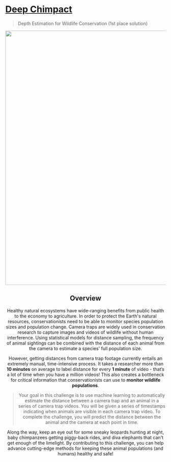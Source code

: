 # [Deep Chimpact](https://www.drivendata.org/competitions/82/competition-wildlife-video-depth-estimation/page/390/)
> Depth Estimation for Wildlife Conservation (1st place solution)

<div align=center> <img src="https://user-images.githubusercontent.com/36858976/138281204-c3cbcb77-11ca-448b-a693-cb3cfa3c5181.png" width=800>

## Overview

Healthy natural ecosystems have wide-ranging benefits from public health to the economy to agriculture. In order to protect the Earth's natural resources, conservationists need to be able to monitor species population sizes and population change. Camera traps are widely used in conservation research to capture images and videos of wildlife without human interference. Using statistical models for distance sampling, the frequency of animal sightings can be combined with the distance of each animal from the camera to estimate a species' full population size.

However, getting distances from camera trap footage currently entails an extremely manual, time-intensive process. It takes a researcher more than **10 minutes** on average to label distance for every **1 minute** of video - that’s a lot of time when you have a million videos! This also creates a bottleneck for critical information that conservationists can use to **monitor wildlife populations**.

> Your goal in this challenge is to use machine learning to automatically estimate the distance between a camera trap and an animal in a series of camera trap videos. You will be given a series of timestamps indicating when animals are visible in each camera trap video. To complete the challenge, you will predict the distance between the animal and the camera at each point in time.

Along the way, keep an eye out for some sneaky leopards hunting at night, baby chimpanzees getting piggy-back rides, and diva elephants that can't get enough of the limelight. By contributing to this challenge, you can help advance cutting-edge methods for keeping these animal populations (and humans) healthy and safe!